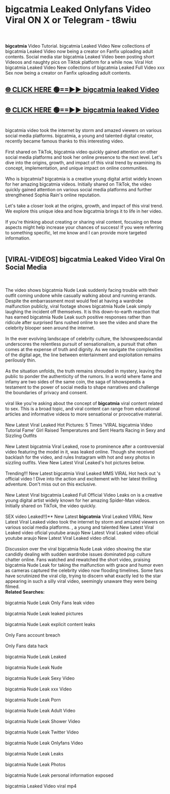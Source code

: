 <h1> bigcatmia Leaked Onlyfans Video Viral ON X or Telegram - t8wiu </h1>

# 
<br>
<strong>bigcatmia</strong> Video Tutorial. bigcatmia Leaked Video New collections of  bigcatmia Leaked Video now being a creator on Fanfix uploading adult contents. Social media star bigcatmia Leaked Video been posting short Videoos and naughty pics on Tiktok platform for a while now. Viral Hot bigcatmia Leaked Video New collections of bigcatmia Leaked Full Video xxx Sex now being a creator on Fanfix uploading adult contents.
<br>

## [🌐 CLICK HERE 🟢==►► bigcatmia leaked Video ](https://onlyclips.site?title=bigcatmia&ref=git)


## [🌐 CLICK HERE 🟢==►► bigcatmia leaked Video ](https://onlyclips.site?title=bigcatmia&ref=git)

<br>
bigcatmia video took the internet by storm and amazed viewers on various social media platforms. bigcatmia, a young and talented digital creator, recently became famous thanks to this interesting video.
<br><br>
First shared on TikTok, bigcatmia video quickly gained attention on other social media platforms and took her online presence to the next level. Let's dive into the origins, growth, and impact of this viral trend by examining its concept, implementation, and unique impact on online communities.
<br><br>
Who is bigcatmia? bigcatmia is a creative young digital artist widely known for her amazing bigcatmia videos. Initially shared on TikTok, the video quickly gained attention on various social media platforms and further strengthened Sophia Rain's online reputation.
<br><br>
Let's take a closer look at the origins, growth, and impact of this viral trend. We explore this unique idea and how bigcatmia brings it to life in her video.
<br><br>
If you're thinking about creating or sharing viral content, focusing on these aspects might help increase your chances of success! If you were referring to something specific, let me know and I can provide more targeted information.
<br><br>
<h2>[VIRAL-VIDEOS] bigcatmia Leaked Video Viral On Social Media</h2>
<br><br>
The video shows bigcatmia Nude Leak suddenly facing trouble with their outfit coming undone while casually walking about and running errands. Despite the embarrassment most would feel at having a wardrobe malfunction publicly, viral footage shows bigcatmia Nude Leak simply laughing the incident off themselves. It is this down-to-earth reaction that has earned bigcatmia Nude Leak such positive responses rather than ridicule after surprised fans rushed online to see the video and share the celebrity blooper seen around the internet.
<br><br>
In the ever evolving landscape of celebrity culture, the Ishowspeedscandal underscores the relentless pursuit of sensationalism, a pursuit that often comes at the expense of truth and dignity. As we navigate the complexities of the digital age, the line between entertainment and exploitation remains perilously thin.
<br><br>
As the situation unfolds, the truth remains shrouded in mystery, leaving the public to ponder the authenticity of the rumors. In a world where fame and infamy are two sides of the same coin, the saga of Ishowspeedis a testament to the power of social media to shape narratives and challenge the boundaries of privacy and consent.
<br><br>
viral like you're asking about the concept of <strong>bigcatmia</strong> viral content related to sex. This is a broad topic, and viral content can range from educational articles and informative videos to more sensational or provocative material.
<br><br>
New Latest Viral Leaked Hot Pictures: 5 Times 'VIRAL bigcatmia Video Tutorial Fame' Girl Raised Temperatures and Sent Hearts Racing in Sexy and Sizzling Outfits
<br><br>
New Latest bigcatmia Viral Leaked, rose to prominence after a controversial video featuring the model in it, was leaked online. Though she received backlash for the video, and rules Instagram with hot and sexy photos in sizzling outfits. View New Latest Viral Leaked's hot pictures below.
<br><br>
Trending!!! New Latest bigcatmia Viral Leaked MMS VIRAL Hot heck out 's official video ! Dive into the action and excitement with her latest thrilling adventure. Don't miss out on this exclusive.
<br><br>
New Latest Viral bigcatmia Leaked Full Official Video Leaks on  is a creative young digital artist widely known for her amazing Spider-Man videos. Initially shared on TikTok, the video quickly.
<br><br>
SEX video Leaked!!)** New Latest <strong>bigcatmia</strong> Viral Leaked VIRAL New Latest Viral Leaked video took the internet by storm and amazed viewers on various social media platforms. , a young and talented New Latest Viral Leaked video oficial youtube araujo New Latest Viral Leaked video oficial youtube araujo New Latest Viral Leaked video oficial.
<br><br>
Discussion over the viral bigcatmia Nude Leak video showing the star candidly dealing with sudden wardrobe issues dominated pop culture chatter online. Fans watched and rewatched the short video, praising bigcatmia Nude Leak for taking the malfunction with grace and humor even as cameras captured the celebrity video now flooding timelines. Some fans have scrutinized the viral clip, trying to discern what exactly led to the star appearing in such a silly viral video, seemingly unaware they were being filmed.
<br>
<strong>Related Searches:</strong>
<br><br>
bigcatmia Nude Leak Only Fans leak video
<br><br>
bigcatmia Nude Leak leaked pictures
<br><br>
bigcatmia Nude Leak explicit content leaks
<br><br>
Only Fans account breach
<br><br>
Only Fans data hack
<br><br>
bigcatmia Nude Leak Leaked
<br><br>
bigcatmia Nude Leak Nude
<br><br>
bigcatmia Nude Leak Sexy Video
<br><br>
bigcatmia Nude Leak xxx Video
<br><br>
bigcatmia Nude Leak Porn
<br><br>
bigcatmia Nude Leak Adult Video
<br><br>
bigcatmia Nude Leak Shower Video
<br><br>
bigcatmia Nude Leak Twitter Video
<br><br>
bigcatmia Nude Leak Onlyfans Video
<br><br>
bigcatmia Nude Leak Leaks
<br><br>
bigcatmia Nude Leak Photos
<br><br>
bigcatmia Nude Leak personal information exposed
<br><br>
bigcatmia Leaked Video viral mp4